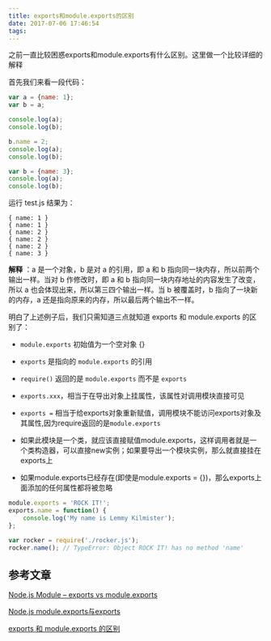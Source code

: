 ```yaml
---
title: exports和module.exports的区别
date: 2017-07-06 17:46:54
tags: 
---
```


之前一直比较困惑exports和module.exports有什么区别。这里做一个比较详细的解释
<!--more-->

首先我们来看一段代码：

```js
var a = {name: 1};
var b = a;

console.log(a);
console.log(b);

b.name = 2;
console.log(a);
console.log(b);

var b = {name: 3};
console.log(a);
console.log(b);
```

运行 test.js 结果为：
```
{ name: 1 }
{ name: 1 }
{ name: 2 }
{ name: 2 }
{ name: 2 }
{ name: 3 }
```
**解释** ：a 是一个对象，b 是对 a 的引用，即 a 和 b 指向同一块内存，所以前两个输出一样。当对 b 作修改时，即 a 和 b 指向同一块内存地址的内容发生了改变，所以 a 也会体现出来，所以第三四个输出一样。当 b 被覆盖时，b 指向了一块新的内存，a 还是指向原来的内存，所以最后两个输出不一样。

明白了上述例子后，我们只需知道三点就知道 exports 和 module.exports 的区别了：

- `module.exports` 初始值为一个空对象 {}

- `exports` 是指向的 `module.exports` 的引用

- `require()` 返回的是 `module.exports` 而不是 `exports`

- `exports.xxx`，相当于在导出对象上挂属性，该属性对调用模块直接可见

- `exports =` 相当于给exports对象重新赋值，调用模块不能访问exports对象及其属性,因为require返回的是`module.exports`

- 如果此模块是一个类，就应该直接赋值module.exports，这样调用者就是一个类构造器，可以直接new实例；如果要导出一个模块实例，那么就直接挂在exports上

- 如果module.exports已经存在(即使是module.exports = {})，那么exports上面添加的任何属性都将被忽略


```js
module.exports = 'ROCK IT!';
exports.name = function() {
    console.log('My name is Lemmy Kilmister');
};
```
```js
var rocker = require('./rocker.js');
rocker.name(); // TypeError: Object ROCK IT! has no method 'name'
```

## 参考文章

[Node.js Module – exports vs module.exports](http://www.hacksparrow.com/node-js-exports-vs-module-exports.html)

[Node.js module.exports与exports](https://github.com/chemdemo/chemdemo.github.io/issues/2)

[exports 和 module.exports 的区别](https://cnodejs.org/topic/5231a630101e574521e45ef8)

